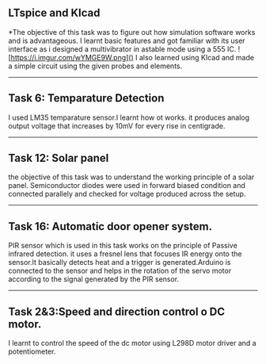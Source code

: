 ## LTspice and KIcad
  *The objective of this task was to figure out how simulation software works and is advantageous. I learnt basic features and got familiar with its user interface as i designed a multivibrator in astable mode using a 555 IC.
  ![https://i.imgur.com/wYMGE9W.png]()
  I also learned using KIcad and made a simple circuit using the given probes and elements.
  ![]()
  ***
  ## Task 6: Temparature Detection
  I used LM35 temparature sensor.I learnt how ot works. it produces analog output voltage that increases by 10mV for every rise in centigrade.
  ![]()
  ***
  ## Task 12: Solar panel
 the objective of this task was to understand the working principle of a solar panel. Semiconductor diodes were used in forward biased condition and connected parallely and checked for voltage produced across the setup.
 ![]()
 ***
## Task 16: Automatic door opener system.
PIR sensor which is used in this task works on the principle of Passive infrared detection. it uses a fresnel lens that focuses IR energy onto the sensor.It basically detects heat and a trigger is generated.Arduino is connected to the sensor and helps in the rotation of the servo motor according to the signal generated by the PIR sensor.
***
## Task 2&3:Speed and direction control o DC motor.
I learnt to control the speed of the dc motor using L298D motor driver and a potentiometer.
